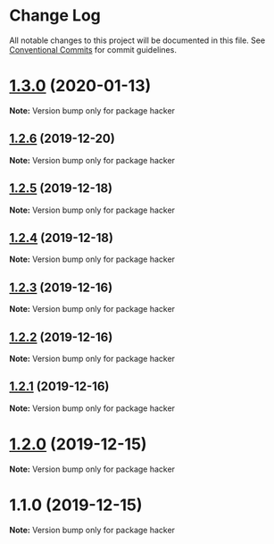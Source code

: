 # Change Log

All notable changes to this project will be documented in this file.
See [Conventional Commits](https://conventionalcommits.org) for commit guidelines.

# [1.3.0](https://github.com/Chronoblog/gatsby-theme-chronoblog/compare/hacker@1.2.6...hacker@1.3.0) (2020-01-13)

**Note:** Version bump only for package hacker





## [1.2.6](https://github.com/Chronoblog/gatsby-theme-chronoblog/compare/hacker@1.2.5...hacker@1.2.6) (2019-12-20)

**Note:** Version bump only for package hacker





## [1.2.5](https://github.com/Chronoblog/gatsby-theme-chronoblog/compare/hacker@1.2.4...hacker@1.2.5) (2019-12-18)

**Note:** Version bump only for package hacker





## [1.2.4](https://github.com/Chronoblog/gatsby-theme-chronoblog/compare/hacker@1.2.3...hacker@1.2.4) (2019-12-18)

**Note:** Version bump only for package hacker





## [1.2.3](https://github.com/Ganevru/gatsby-theme-chronoblog/compare/hacker@1.2.2...hacker@1.2.3) (2019-12-16)

**Note:** Version bump only for package hacker





## [1.2.2](https://github.com/Ganevru/gatsby-theme-chronoblog/compare/hacker@1.2.1...hacker@1.2.2) (2019-12-16)

**Note:** Version bump only for package hacker





## [1.2.1](https://github.com/Ganevru/gatsby-theme-chronoblog/compare/hacker@1.2.0...hacker@1.2.1) (2019-12-16)

**Note:** Version bump only for package hacker





# [1.2.0](https://github.com/Ganevru/gatsby-theme-chronoblog/compare/hacker@1.1.0...hacker@1.2.0) (2019-12-15)

**Note:** Version bump only for package hacker





# 1.1.0 (2019-12-15)

**Note:** Version bump only for package hacker
